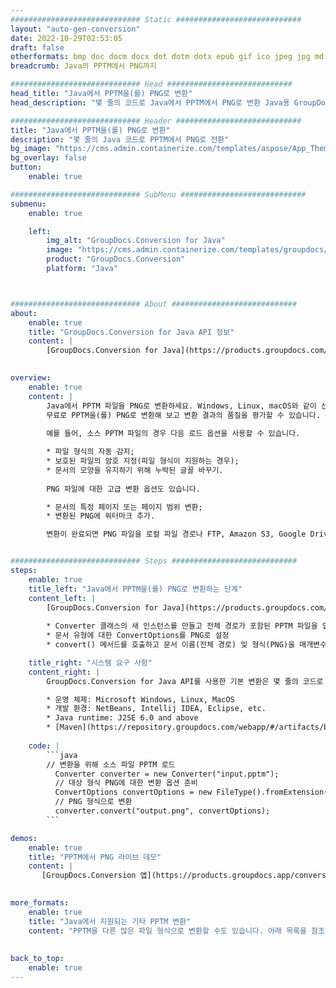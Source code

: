 ```yaml
---
############################# Static ############################
layout: "auto-gen-conversion"
date: 2022-10-29T02:53:05
draft: false
otherformats: bmp doc docm docx dot dotm dotx epub gif ico jpeg jpg md odt ott pdf png psd rtf tex tif tiff txt xps
breadcrumb: Java의 PPTM에서 PNG까지

############################# Head ############################
head_title: "Java에서 PPTM을(를) PNG로 변환"
head_description: "몇 줄의 코드로 Java에서 PPTM에서 PNG로 변환 Java용 GroupDocs 문서 변환 API를 사용하여 160개 이상의 파일 형식 변환"

############################# Header ############################
title: "Java에서 PPTM을(를) PNG로 변환"
description: "몇 줄의 Java 코드로 PPTM에서 PNG로 전환"
bg_image: "https://cms.admin.containerize.com/templates/aspose/App_Themes/V3/images/bg/header1.png"
bg_overlay: false
button:
    enable: true

############################# SubMenu ############################
submenu:
    enable: true

    left:
        img_alt: "GroupDocs.Conversion for Java"
        image: "https://cms.admin.containerize.com/templates/groupdocs/images/product-logos/90x90-noborder/groupdocs-conversion-java.png"
        product: "GroupDocs.Conversion"
        platform: "Java"



############################# About ############################
about:
    enable: true
    title: "GroupDocs.Conversion for Java API 정보"
    content: |
        [GroupDocs.Conversion for Java](https://products.groupdocs.com/conversion/java/)은 Microsoft Office, OpenDocument, PDF, HTML, 이메일, CAD와 같이 널리 사용되는 이미지와 문서 형식 간의 변환을 위한 고급 파일 형식 변환 API입니다. 단 몇 줄의 코드로 훨씬 더 많은 작업을 수행할 수 있습니다. 기본 API는 원본 문서의 형식을 자동으로 감지하고 변환된 문서를 사용자 지정하기 위한 다양한 옵션을 제공합니다. 문서에서 정보를 추출하는 기능과 함께 기본적으로 변환 결과를 로컬 디스크로 캐싱하는 기능도 지원합니다. 그러나 Amazon S3, Dropbox, Google Drive, Windows Azure, Reddis 등의 적절한 인터페이스를 구현하여 모든 유형의 캐시 스토리지를 지원할 수 있습니다.
    

overview:
    enable: true
    content: |
        Java에서 PPTM 파일을 PNG로 변환하세요. Windows, Linux, macOS와 같이 선택한 플랫폼에서 몇 줄의 Java 코드만 있으면 됩니다.
        무료로 PPTM을(를) PNG로 변환해 보고 변환 결과의 품질을 평가할 수 있습니다. 간단한 파일 변환 스크립트와 함께 PPTM 소스 파일을 로드하고 PNG 출력을 저장하는 보다 정교한 옵션을 시도할 수 있습니다. 
        
        예를 들어, 소스 PPTM 파일의 경우 다음 로드 옵션을 사용할 수 있습니다.

        * 파일 형식의 자동 감지;
        * 보호된 파일의 암호 지정(파일 형식이 지원하는 경우);
        * 문서의 모양을 유지하기 위해 누락된 글꼴 바꾸기.
        
        PNG 파일에 대한 고급 변환 옵션도 있습니다.

        * 문서의 특정 페이지 또는 페이지 범위 변환;
        * 변환된 PNG에 워터마크 추가.

        변환이 완료되면 PNG 파일을 로컬 파일 경로나 FTP, Amazon S3, Google Drive, Dropbox 등과 같은 타사 저장소에 저장할 수 있습니다. 참고 - 변환하려면 PPTM PNG을(를) 사용하려면 MS Office, Open Office, Adobe Acrobat Reader 등과 같은 추가 소프트웨어를 설치할 필요가 없습니다.


############################# Steps ############################
steps:
    enable: true
    title_left: "Java에서 PPTM을(를) PNG로 변환하는 단계"
    content_left: |
        [GroupDocs.Conversion for Java](https://products.groupdocs.com/conversion/java/)을 사용하면 개발자가 몇 줄의 코드로 PPTM 파일을 PNG로 쉽게 변환할 수 있습니다.
        
        * Converter 클래스의 새 인스턴스를 만들고 전체 경로가 포함된 PPTM 파일을 업로드합니다.
        * 문서 유형에 대한 ConvertOptions를 PNG로 설정
        * convert() 메서드를 호출하고 문서 이름(전체 경로) 및 형식(PNG)을 매개변수로 전달

    title_right: "시스템 요구 사항"
    content_right: |
        GroupDocs.Conversion for Java API를 사용한 기본 변환은 몇 줄의 코드로 수행할 수 있습니다. 당사의 API는 모든 주요 플랫폼 및 운영 체제에서 지원됩니다. 아래 코드를 실행하기 전에 시스템에 다음 전제 조건이 설치되어 있는지 확인하십시오.

        * 운영 체제: Microsoft Windows, Linux, MacOS
        * 개발 환경: NetBeans, Intellij IDEA, Eclipse, etc.
        * Java runtime: J2SE 6.0 and above
        * [Maven](https://repository.groupdocs.com/webapp/#/artifacts/browse/tree/General/repo/com/groupdocs/groupdocs-conversion)에서 최신 GroupDocs.Conversion for Java 가져오기
         
    code: |
        ```java    
        // 변환을 위해 소스 파일 PPTM 로드
          Converter converter = new Converter("input.pptm");
          // 대상 형식 PNG에 대한 변환 옵션 준비
          ConvertOptions convertOptions = new FileType().fromExtension("png").getConvertOptions();
          // PNG 형식으로 변환
          converter.convert("output.png", convertOptions);
        ```

demos:
    enable: true
    title: "PPTM에서 PNG 라이브 데모"
    content: |
       [GroupDocs.Conversion 앱](https://products.groupdocs.app/conversion/family) 웹사이트를 방문하여 지금 PPTM에서 PNG로의 변환을 시도하십시오. 무료 데모에는 다음과 같은 이점이 있습니다.
          

more_formats:
    enable: true
    title: "Java에서 지원되는 기타 PPTM 변환"
    content: "PPTM을 다른 많은 파일 형식으로 변환할 수도 있습니다. 아래 목록을 참조하십시오."
       
       
back_to_top:
    enable: true
---
```

